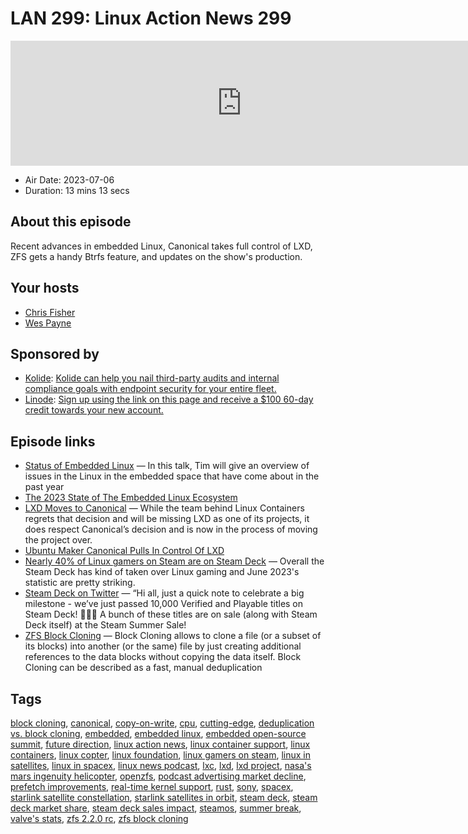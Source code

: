 # LAN 299: Linux Action News 299

<iframe src="https://player.fireside.fm/v2/DAcK9LdX+bdtPVMwU?theme=dark" width="740" height="200" frameborder="0" scrolling="no"></iframe>

* Air Date: 2023-07-06
* Duration: 13 mins 13 secs

## About this episode

Recent advances in embedded Linux, Canonical takes full control of LXD, ZFS gets a handy Btrfs feature, and updates on the show's production.

## Your hosts
* [Chris Fisher](https://linuxactionnews.com/hosts/chris)
* [Wes Payne](https://linuxactionnews.com/hosts/wes)

## Sponsored by

  * [Kolide](https://l.kolide.co/3klbWzr): [Kolide can help you nail third-party audits and internal compliance goals with endpoint security for your entire fleet. ](https://l.kolide.co/3klbWzr)
  * [Linode](http://linode.com/lan): [Sign up using the link on this page and receive a $100 60-day credit towards your new account. ](http://linode.com/lan)



## Episode links

  * [Status of Embedded Linux](https://eoss2023.sched.com/event/1LcNH/status-of-embedded-linux-tim-bird-sony-electronics?iframe=no "Status of Embedded Linux") — In this talk, Tim will give an overview of issues in the Linux in the embedded space that have come about in the past year
  * [The 2023 State of The Embedded Linux Ecosystem](https://www.phoronix.com/news/2023-Embedded-Linux "The 2023 State of The Embedded Linux Ecosystem")
  * [LXD Moves to Canonical](https://linuxcontainers.org/lxd/ "LXD Moves to Canonical") — While the team behind Linux Containers regrets that decision and will be missing LXD as one of its projects, it does respect Canonical’s decision and is now in the process of moving the project over.
  * [Ubuntu Maker Canonical Pulls In Control Of LXD](https://www.phoronix.com/news/Canonical-Pulls-In-LXD "Ubuntu Maker Canonical Pulls In Control Of LXD")
  * [Nearly 40% of Linux gamers on Steam are on Steam Deck](https://www.gamingonlinux.com/2023/07/nearly-40-of-linux-gamers-on-steam-are-on-steam-deck/ "Nearly 40% of Linux gamers on Steam are on Steam Deck") — Overall the Steam Deck has kind of taken over Linux gaming and June 2023's statistic are pretty striking. 
  * [Steam Deck on Twitter](https://twitter.com/OnDeck/status/1676684045261099009 "Steam Deck on Twitter") — “Hi all, just a quick note to celebrate a big milestone - we’ve just passed 10,000 Verified and Playable titles on Steam Deck! 🎉🥳🎉 A bunch of these titles are on sale (along with Steam Deck itself) at the Steam Summer Sale!
  * [ZFS Block Cloning](https://github.com/openzfs/zfs/pull/13392 "ZFS Block Cloning") — Block Cloning allows to clone a file (or a subset of its blocks) into another (or the same) file by just creating additional references to the data blocks without copying the data itself. Block Cloning can be described as a fast, manual deduplication



## Tags

[block cloning](https://linuxactionnews.com/tags/block%20cloning), [canonical](https://linuxactionnews.com/tags/canonical), [copy-on-write](https://linuxactionnews.com/tags/copy-on-write), [cpu](https://linuxactionnews.com/tags/cpu), [cutting-edge](https://linuxactionnews.com/tags/cutting-edge), [deduplication vs. block cloning](https://linuxactionnews.com/tags/deduplication%20vs.%20block%20cloning), [embedded](https://linuxactionnews.com/tags/embedded), [embedded linux](https://linuxactionnews.com/tags/embedded%20linux), [embedded open-source summit](https://linuxactionnews.com/tags/embedded%20open-source%20summit), [future direction](https://linuxactionnews.com/tags/future%20direction), [linux action news](https://linuxactionnews.com/tags/linux%20action%20news), [linux container support](https://linuxactionnews.com/tags/linux%20container%20support), [linux containers](https://linuxactionnews.com/tags/linux%20containers), [linux copter](https://linuxactionnews.com/tags/linux%20copter), [linux foundation](https://linuxactionnews.com/tags/linux%20foundation), [linux gamers on steam](https://linuxactionnews.com/tags/linux%20gamers%20on%20steam), [linux in satellites](https://linuxactionnews.com/tags/linux%20in%20satellites), [linux in spacex](https://linuxactionnews.com/tags/linux%20in%20spacex), [linux news podcast](https://linuxactionnews.com/tags/linux%20news%20podcast), [lxc](https://linuxactionnews.com/tags/lxc), [lxd](https://linuxactionnews.com/tags/lxd), [lxd project](https://linuxactionnews.com/tags/lxd%20project), [nasa's mars ingenuity helicopter](https://linuxactionnews.com/tags/nasa's%20mars%20ingenuity%20helicopter), [openzfs](https://linuxactionnews.com/tags/openzfs), [podcast advertising market decline](https://linuxactionnews.com/tags/podcast%20advertising%20market%20decline), [prefetch improvements](https://linuxactionnews.com/tags/prefetch%20improvements), [real-time kernel support](https://linuxactionnews.com/tags/real-time%20kernel%20support), [rust](https://linuxactionnews.com/tags/rust), [sony](https://linuxactionnews.com/tags/sony), [spacex](https://linuxactionnews.com/tags/spacex), [starlink satellite constellation](https://linuxactionnews.com/tags/starlink%20satellite%20constellation), [starlink satellites in orbit](https://linuxactionnews.com/tags/starlink%20satellites%20in%20orbit), [steam deck](https://linuxactionnews.com/tags/steam%20deck), [steam deck market share](https://linuxactionnews.com/tags/steam%20deck%20market%20share), [steam deck sales impact](https://linuxactionnews.com/tags/steam%20deck%20sales%20impact), [steamos](https://linuxactionnews.com/tags/steamos), [summer break](https://linuxactionnews.com/tags/summer%20break), [valve's stats](https://linuxactionnews.com/tags/valve's%20stats), [zfs 2.2.0 rc](https://linuxactionnews.com/tags/zfs%202.2.0%20rc), [zfs block cloning](https://linuxactionnews.com/tags/zfs%20block%20cloning)